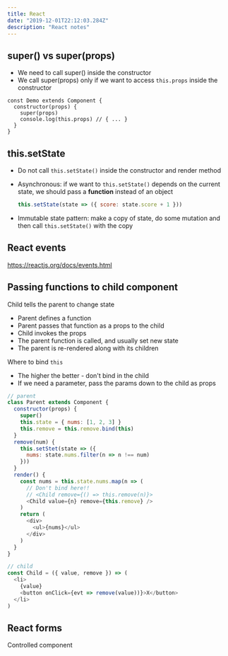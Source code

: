 ```yaml
---
title: React
date: "2019-12-01T22:12:03.284Z"
description: "React notes"
---
```


<!-- # react -->

## super() vs super(props)

- We need to call super() inside the constructor
- We call super(props) only if we want to access `this.props` inside the constructor

```js{1, 3}
const Demo extends Component {
  constructor(props) {
    super(props)
    console.log(this.props) // { ... }
  }
}
```

## this.setState

- Do not call `this.setState()` inside the constructor and render method
- Asynchronous: if we want to `this.setState()` depends on the current state, we should pass a **function** instead of an object

  ```js
  this.setState(state => ({ score: state.score + 1 }))
  ```

- Immutable state pattern: make a copy of state, do some mutation and then call `this.setState()` with the copy

## React events

https://reactjs.org/docs/events.html

## Passing functions to child component

Child tells the parent to change state

- Parent defines a function
- Parent passes that function as a props to the child
- Child invokes the props
- The parent function is called, and usually set new state
- The parent is re-rendered along with its children

Where to bind `this`

- The higher the better - don't bind in the child
- If we need a parameter, pass the params down to the child as props

```js
// parent
class Parent extends Component {
  constructor(props) {
    super()
    this.state = { nums: [1, 2, 3] }
    this.remove = this.remove.bind(this)
  }
  remove(num) {
    this.setStet(state => ({
      nums: state.nums.filter(n => n !== num)
    }))
  }
  render() {
    const nums = this.state.nums.map(n => (
      // Don't bind here!!
      // <Child remove={() => this.remove(n)}>
      <Child value={n} remove={this.remove} />
    )
    return (
      <div>
        <ul>{nums}</ul>
      </div>
    )
  }
}

// child
const Child = ({ value, remove }) => (
  <li>
    {value}
    <button onClick={evt => remove(value))}>X</button>
  </li>
)
```

## React forms

Controlled component

